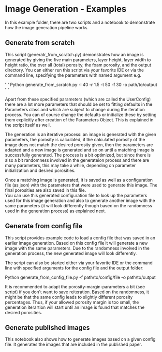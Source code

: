 # Image Generation - Examples

In this example folder, there are two scripts and a notebook to demonstrate how the image generation pipeline works.

## Generate from scratch
This script (generatr_from_scratch.py) demonstrates how an image is generated by 
giving the five main parameters, layer height, layer width to height ratio, the over all (total) porosity, 
the foam porosity, and the output directory.
You can either run this script via your favorite IDE or via the command line, 
specifying the parameters with named argument e.g.

'''
    Python generate_from_scratch.py -l 40 -r 1.5 -t 50 -f 30 -o path/to/output
'''   

Apart from these specified parameters (which are called the UserConfig) there are a lot more parameters that should be 
set to fitting defaults in the Parameters class and which are subject to change during the iteration process.
You can of course change the defaults or initialize these by setting them explicitly after creation of the Parameters 
Object. This is explained in the script itself as well.    

The generation is an iterative process: an image is generated with the given parameters, the porosity is calculated, 
if the calculated porosity of the image does not match the desired porosity given, then the parameters are adapted and 
a new image is generated and so on until a matching image is successfully generated.
The process is a bit optimized, but since there is also a bit randomness involved in the generateion process
and there are many parameters, this may take a while, depending on parameter initialization and desired porosities.

Once a matching image is generated, it is saved as well as a configuration file (as json) with the parameters that were 
used to generate this image. The final porosities are also saved in this file.     
You can use this generated configuration file to look up the parameters used for this image generation and also to 
generate another image with the same parameters (it will look differently though based on the randomness used in the 
generation process) as explained next.

## Generate from config file
This script provides example code to load a config file that was saved in an earlier image generation. 
Based on this config file it will generate a new image with the same parameters.
Due to the randomness involved in the generation process, the new generated image will look differently.

The script can also be started either via your favorite IDE or the command line with specified arguments
for the config file and the output folder:

Python generate_from_config_file.py -f path/to/config/file -o path/to/output

It is recommended to adapt the porosity-margin-parameters a bit (see script) if you don't want to save reiteration.
Based on the randomness, it might be that the same config leads to slightly different porosity percentages. 
Thus, if your allowed porosity margin is too small, the generation iterartion will start until an image is found that matches the desired porosities.

## Generate published images
This notebook also shows how to generate images based on a given config file.
It generates the images that are included in the published paper.


